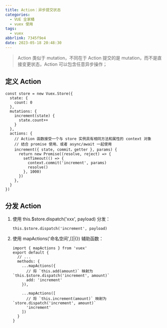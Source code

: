 ```yaml
---
title: Action：异步提交状态
categories:
  - VUE 全家桶
  - vuex 使用
tags:
  - vuex
abbrlink: 7345f9e4
date: 2023-05-18 20:48:30
---
```

> Action 类似于 mutation，不同在于 Action 提交的是 mutation，而不是直接变更状态，Action 可以包含任意异步操作；

## 定义 Action
```JS
const store = new Vuex.Store({
  state: {
    count: 0
  },
  mutations: {
    increment(state) {
      state.count++
    }
  },
  actions: {
    // Action 函数接受一个与 store 实例具有相同方法和属性的 context 对象
    // 结合 promise 使用、或者 async/await 一起使用
    increment({ state, commit，getter }, params) {
      return new Promise((resolve, reject) => {
        setTimeout(() => {
          context.commit('increment', params)
          resolve()
        }, 1000)
      })
    },
  }
})
```


## 分发 Action
1. 使用 this.$store.dispatch('xxx', payload) 分发：
    ```JS
    this.$store.dispatch('increment', payload)
    ```
2. 使用 mapActions('命名空间',[]|{}) 辅助函数：
    ```JS
    import { mapActions } from 'vuex'
    export default {
      // ...
      methods: {
        ...mapActions({
          // 将 `this.add(amount)` 映射为 `this.$store.dispatch('increment', amount)`
          add: 'increment' 
        }),

        ...mapActions([
          // 将 `this.increment(amount)` 映射为`store.dispatch('increment', amount)`
          'increment'
        ])
      }
    }
    ```
